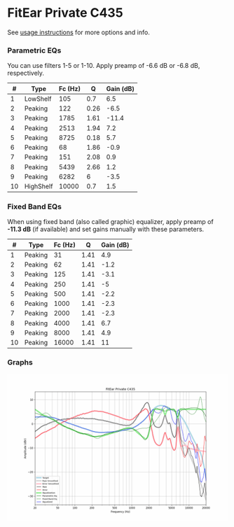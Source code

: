 # FitEar Private C435
See [usage instructions](https://github.com/jaakkopasanen/AutoEq#usage) for more options and info.

### Parametric EQs
You can use filters 1-5 or 1-10. Apply preamp of -6.6 dB or -6.8 dB, respectively.

|   # | Type      |   Fc (Hz) |    Q |   Gain (dB) |
|-----|-----------|-----------|------|-------------|
|   1 | LowShelf  |       105 | 0.7  |         6.5 |
|   2 | Peaking   |       122 | 0.26 |        -6.5 |
|   3 | Peaking   |      1785 | 1.61 |       -11.4 |
|   4 | Peaking   |      2513 | 1.94 |         7.2 |
|   5 | Peaking   |      8725 | 0.18 |         5.7 |
|   6 | Peaking   |        68 | 1.86 |        -0.9 |
|   7 | Peaking   |       151 | 2.08 |         0.9 |
|   8 | Peaking   |      5439 | 2.66 |         1.2 |
|   9 | Peaking   |      6282 | 6    |        -3.5 |
|  10 | HighShelf |     10000 | 0.7  |         1.5 |

### Fixed Band EQs
When using fixed band (also called graphic) equalizer, apply preamp of **-11.3 dB** (if available) and set gains manually with these parameters.

|   # | Type    |   Fc (Hz) |    Q |   Gain (dB) |
|-----|---------|-----------|------|-------------|
|   1 | Peaking |        31 | 1.41 |         4.9 |
|   2 | Peaking |        62 | 1.41 |        -1.2 |
|   3 | Peaking |       125 | 1.41 |        -3.1 |
|   4 | Peaking |       250 | 1.41 |        -5   |
|   5 | Peaking |       500 | 1.41 |        -2.2 |
|   6 | Peaking |      1000 | 1.41 |        -2.3 |
|   7 | Peaking |      2000 | 1.41 |        -2.3 |
|   8 | Peaking |      4000 | 1.41 |         6.7 |
|   9 | Peaking |      8000 | 1.41 |         4.9 |
|  10 | Peaking |     16000 | 1.41 |        11   |

### Graphs
![](./FitEar%20Private%20C435.png)
